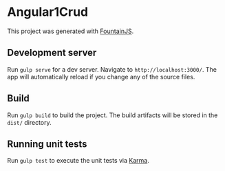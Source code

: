 # Angular1Crud

This project was generated with [FountainJS](http://fountainjs.io/).

## Development server

Run `gulp serve` for a dev server. Navigate to `http://localhost:3000/`. The app will automatically reload if you change any of the source files.

## Build

Run `gulp build` to build the project. The build artifacts will be stored in the `dist/` directory.

## Running unit tests

Run `gulp test` to execute the unit tests via [Karma](https://karma-runner.github.io).

